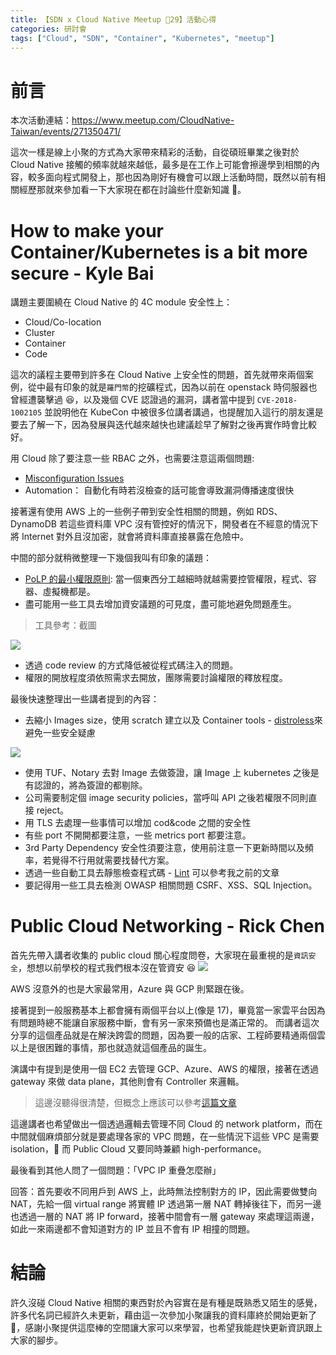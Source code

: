 ```yaml
---
title: 【SDN x Cloud Native Meetup 29】活動心得
categories: 研討會
tags: ["Cloud", "SDN", "Container", "Kubernetes", "meetup"]
---
```


# 前言

本次活動連結：https://www.meetup.com/CloudNative-Taiwan/events/271350471/

這次一樣是線上小聚的方式為大家帶來精彩的活動，自從碩班畢業之後對於 Cloud Native 接觸的頻率就越來越低，最多是在工作上可能會擦邊學到相關的內容，較多面向程式開發上，那也因為剛好有機會可以跟上活動時間，既然以前有相關經歷那就來參加看一下大家現在都在討論些什麼新知識 🙂。

<!-- more -->

# How to make your Container/Kubernetes is a bit more secure - Kyle Bai

講題主要圍繞在 Cloud Native 的 4C module 安全性上：

- Cloud/Co-location
- Cluster
- Container
- Code

這次的議程主要帶到許多在 Cloud Native 上安全性的問題，首先就帶來兩個案例，從中最有印象的就是`羅門幣`的挖礦程式，因為以前在 openstack 時伺服器也曾經遭襲擊過 😆，以及幾個 CVE 認證過的漏洞，講者當中提到 `CVE-2018-1002105` 並說明他在 KubeCon 中被很多位講者講過，也提醒加入這行的朋友還是要去了解一下，因為發展與迭代越來越快也建議趁早了解對之後再實作時會比較好。

用 Cloud 除了要注意一些 RBAC 之外，也需要注意這兩個問題:

- [Misconfiguration Issues](https://owasp.org/www-project-top-ten/OWASP_Top_Ten_2017/Top_10-2017_A6-Security_Misconfiguration)
- Automation： 自動化有時若沒檢查的話可能會導致漏洞傳播速度很快

接著還有使用 AWS 上的一些例子帶到安全性相關的問題，例如 RDS、DynamoDB 若這些資料庫 VPC 沒有管控好的情況下，開發者在不經意的情況下將 Internet 對外且沒加密，就會將資料庫直接暴露在危險中。

中間的部分就稍微整理一下幾個我叫有印象的議題：

- [PoLP 的最小權限原則](https://en.wikipedia.org/wiki/Principle_of_least_privilege): 當一個東西分工越細時就越需要控管權限，程式、容器、虛擬機都是。
- 盡可能用一些工具去增加資安議題的可見度，盡可能地避免問題產生。

> 工具參考：截圖

![](https://i.imgur.com/qNjsU0g.png)

- 透過 code review 的方式降低被從程式碼注入的問題。
- 權限的開放程度須依照需求去開放，團隊需要討論權限的釋放程度。

最後快速整理出一些講者提到的內容：

- 去縮小 Images size，使用 scratch 建立以及 Container tools - [distroless](https://github.com/GoogleContainerTools/distroless)來避免一些安全疑慮

![](https://i.imgur.com/Zy4TBFm.png)

- 使用 TUF、Notary 去對 Image 去做簽證，讓 Image 上 kubernetes 之後是有認證的，將為簽證的都剔除。
- 公司需要制定個 image security policies，當呼叫 API 之後若權限不同則直接 reject。
- 用 TLS 去處理一些事情可以增加 cod&code 之間的安全性
- 有些 port 不開開都要注意，一些 metrics port 都要注意。
- 3rd Party Dependency 安全性須要注意，使用前注意一下更新時間以及頻率，若覺得不行用就需要找替代方案。
- 透過一些自動工具去靜態檢查程式碼 - [Lint](https://nijialin.com/2020/06/22/why-i-need-lint/) 可以參考我之前的文章
- 要記得用一些工具去檢測 OWASP 相關問題 CSRF、XSS、SQL Injection。

# Public Cloud Networking - Rick Chen

首先先帶入講者收集的 public cloud 關心程度問卷，大家現在最重視的是`資訊安全`，想想以前學校的程式我們根本沒在管資安 😆
![](https://i.imgur.com/HiSp9pF.png)

AWS 沒意外的也是大家最常用，Azure 與 GCP 則緊跟在後。

接著提到一般服務基本上都會擁有兩個平台以上(像是 17)，畢竟當一家雲平台因為有問題時總不能讓自家服務中斷，會有另一家來預備也是滿正常的。
而講者這次分享的這個產品就是在解決跨雲的問題，因為要一般的店家、工程師要精通兩個雲以上是很困難的事情，那也就造就這個產品的誕生。

演講中有提到是使用一個 EC2 去管理 GCP、Azure、AWS 的權限，接著在透過 gateway 來做 data plane，其他則會有 Controller 來邏輯。

> 這邊沒聽得很清楚，但概念上應該可以參考[這篇文章](https://www.ithome.com.tw/node/77353)

這邊講者也希望做出一個透過邏輯去管理不同 Cloud 的 network platform，而在中間就個麻煩部分就是要處理各家的 VPC 問題，在一些情況下這些 VPC 是需要 isolation， 而 Public Cloud 又要同時兼顧 high-performance。

最後看到其他人問了一個問題：「VPC IP 重疊怎麼辦」

回答：首先要收不同用戶到 AWS 上，此時無法控制對方的 IP，因此需要做雙向 NAT，先給一個 virtual range 將實體 IP 透過第一層 NAT 轉掉後往下，而另一邊也透過一層的 NAT 將 IP forward，接著中間會有一層 gateway 來處理這兩邊，如此一來兩邊都不會知道對方的 IP 並且不會有 IP 相撞的問題。

# 結論

許久沒碰 Cloud Native 相關的東西對於內容實在是有種是既熟悉又陌生的感覺，許多代名詞已經許久未更新，藉由這一次參加小聚讓我的資料庫終於開始更新了 🎉，感謝小聚提供這麼棒的空間讓大家可以來學習，也希望我能趕快更新資訊跟上大家的腳步。
